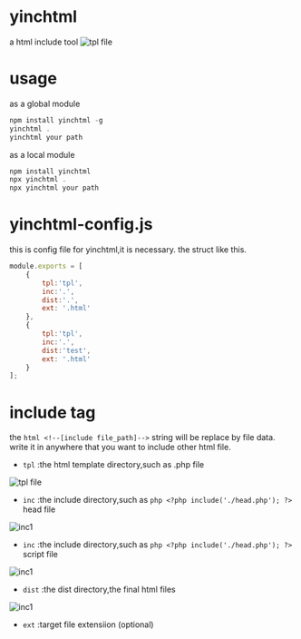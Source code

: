 # yinchtml
a html include tool
![tpl file](https://github.com/chenbimo/yinchtml/blob/master/doc/yinchtml2.gif)
# usage
as a global module
```javascript
npm install yinchtml -g
yinchtml . 
yinchtml your path
```
as a local module
```javascript
npm install yinchtml
npx yinchtml .
npx yinchtml your path
```
# yinchtml-config.js
this is config file for yinchtml,it is necessary.
the struct like this.
```javascript
module.exports = [
	{
		tpl:'tpl',
		inc:'.',
		dist:'.',
		ext: '.html'
	},
	{
		tpl:'tpl',
		inc:'.',
		dist:'test',
		ext: '.html'
	}
];
```
# include tag
the ```html <!--[include file_path]-->``` string will be replace by file data.
write it in anywhere that you want to include other html file. 

- `tpl` :the html template directory,such as .php file

![tpl file](https://github.com/chenbimo/yinchtml/blob/master/doc/tpl.png)

- `inc` :the include directory,such as ```php <?php include('./head.php'); ?>``` head file

![inc1](https://github.com/chenbimo/yinchtml/blob/master/doc/inc1.png)

- `inc` :the include directory,such as ```php <?php include('./head.php'); ?>``` script file

![inc1](https://github.com/chenbimo/yinchtml/blob/master/doc/inc2.png)

- `dist` :the dist directory,the final html files

![inc1](https://github.com/chenbimo/yinchtml/blob/master/doc/dist.png)

- `ext` :target file extensiion (optional)